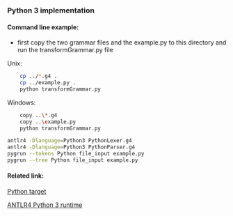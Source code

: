 ### Python 3 implementation

#### Command line example:
- first copy the two grammar files and the example.py to this directory and run the transformGrammar.py file

Unix:
```bash
    cp ../*.g4 .
    cp ../example.py .
    python transformGrammar.py
```

Windows:
```bash
    copy ..\*.g4
    copy ..\example.py
    python transformGrammar.py
```

```bash
antlr4 -Dlanguage=Python3 PythonLexer.g4
antlr4 -Dlanguage=Python3 PythonParser.g4
pygrun --tokens Python file_input example.py
pygrun --tree Python file_input example.py
```

#### Related link:
[Python target](https://github.com/antlr/antlr4/blob/master/doc/python-target.md)

[ANTLR4 Python 3 runtime](https://pypi.org/project/antlr4-python3-runtime/)
